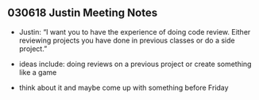 ## 030618 Justin Meeting Notes

* Justin: “I want you to have the experience of doing code review. Either reviewing projects you have done in previous 
 classes or do a side project.”
 
 * ideas include: doing reviews on a previous project or create something like a game 
 
 * think about it and maybe come up with something before Friday
